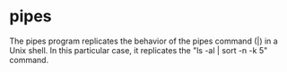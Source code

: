 pipes
=====

The pipes program replicates the behavior of the pipes command (|) in a Unix shell. In this particular case, it replicates the "ls -al | sort -n -k 5" command.
